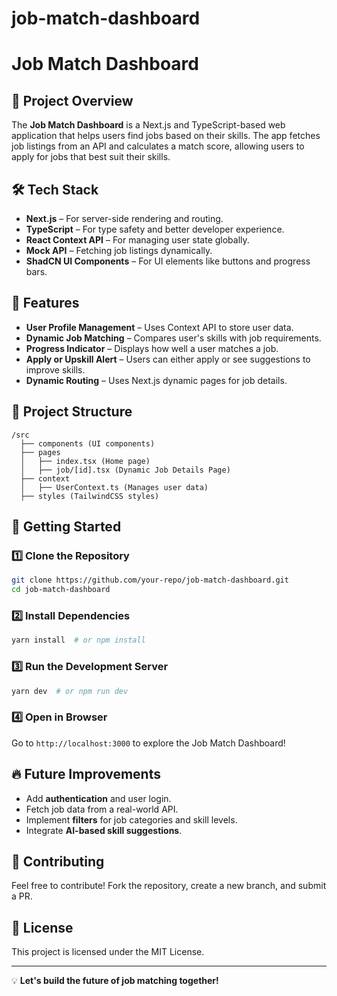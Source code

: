 # job-match-dashboard

# Job Match Dashboard

## 🚀 Project Overview
The **Job Match Dashboard** is a Next.js and TypeScript-based web application that helps users find jobs based on their skills. The app fetches job listings from an API and calculates a match score, allowing users to apply for jobs that best suit their skills.

## 🛠️ Tech Stack
- **Next.js** – For server-side rendering and routing.
- **TypeScript** – For type safety and better developer experience.
- **React Context API** – For managing user state globally.
- **Mock API** – Fetching job listings dynamically.
- **ShadCN UI Components** – For UI elements like buttons and progress bars.

## 🎯 Features
- **User Profile Management** – Uses Context API to store user data.
- **Dynamic Job Matching** – Compares user's skills with job requirements.
- **Progress Indicator** – Displays how well a user matches a job.
- **Apply or Upskill Alert** – Users can either apply or see suggestions to improve skills.
- **Dynamic Routing** – Uses Next.js dynamic pages for job details.

## 📂 Project Structure
```
/src
  ├── components (UI components)
  ├── pages
  │   ├── index.tsx (Home page)
  │   ├── job/[id].tsx (Dynamic Job Details Page)
  ├── context
  │   ├── UserContext.ts (Manages user data)
  ├── styles (TailwindCSS styles)
```

## 🚀 Getting Started
### 1️⃣ Clone the Repository
```sh
git clone https://github.com/your-repo/job-match-dashboard.git
cd job-match-dashboard
```

### 2️⃣ Install Dependencies
```sh
yarn install  # or npm install
```

### 3️⃣ Run the Development Server
```sh
yarn dev  # or npm run dev
```

### 4️⃣ Open in Browser
Go to `http://localhost:3000` to explore the Job Match Dashboard!

## 🔥 Future Improvements
- Add **authentication** and user login.
- Fetch job data from a real-world API.
- Implement **filters** for job categories and skill levels.
- Integrate **AI-based skill suggestions**.

## 📌 Contributing
Feel free to contribute! Fork the repository, create a new branch, and submit a PR.

## 📜 License
This project is licensed under the MIT License.

---
💡 **Let's build the future of job matching together!**

